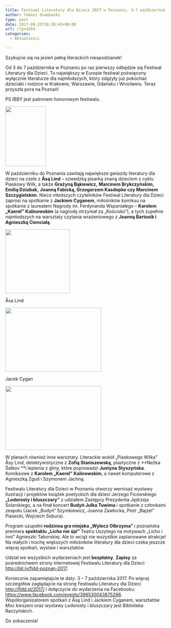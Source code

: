 ```yaml
---
title: Festiwal Literatury dla Dzieci 2017 w Poznaniu. 3-7 październik. PS IBBY patronem honorowym
author: Tomasz Osadowski
type: post
date: 2017-09-25T16:38:43+00:00
url: /?p=4364
categories:
  - Aktualności

---
```

Szykujcie się na jesień pełną literackich niespodzianek!

Od 3 do 7 października w Poznaniu po raz pierwszy odbędzie się Festiwal Literatury dla Dzieci. To największy w Europie festiwal poświęcony wyłącznie literaturze dla najmłodszych, który zdążyły już pokochać dzieciaki i rodzice w Krakowie, Warszawie, Gdańsku i Wrocławiu. Teraz przyszła pora na Poznań!

PS IBBY jest patronem honorowym festiwalu.

<a href="http://fldd.pl/2017/" target="_blank" rel="noopener"><img class="alignnone size-full wp-image-4369" src="http://www.ibby.pl/wp-content/uploads/2017/09/fldd_plakat2017_2_niebieski.jpg" alt="" width="127" height="187" srcset="http://www.ibby.pl/wp-content/uploads/2017/09/fldd_plakat2017_2_niebieski.jpg 127w, http://www.ibby.pl/wp-content/uploads/2017/09/fldd_plakat2017_2_niebieski-68x100.jpg 68w" sizes="(max-width: 127px) 100vw, 127px" /></a>

W październiku do Poznania zawitają największe gwiazdy literatury dla dzieci na czele z **Åsą Lind** – szwedzką pisarką znaną dzieciom z cyklu Piaskowy Wilk, a także **Grażyną Bąkiewicz,** **Marcinem Brykczyńskim,** **Emilią Dziubak,** **Joanną Fabicką, Grzegorzem Kasdepke czy Marcinem Szczygielskim**. Nieco młodszych czytelników Festiwal Literatury dla Dzieci zaprosi na spotkanie z **Jackiem Cyganem**, miłośników komiksu na spotkanie z laureatem Nagrody im. Ferdynanda Wspaniałego – **Karolem „Kaerel”** **Kalinowskim** (a nagrodę otrzymał za „Kościsko”), a tych zupełnie najmłodszych na warsztaty czytania wrażeniowego z **Joanną Bartosik i Agnieszką Cienciałą**.

<div id="attachment_4367" style="width: 212px" class="wp-caption alignnone">
  <img class="wp-image-4367 size-medium" src="http://www.ibby.pl/wp-content/uploads/2017/09/Asa-Lind_foto_www-202x200.jpg" alt="" width="202" height="200" srcset="http://www.ibby.pl/wp-content/uploads/2017/09/Asa-Lind_foto_www-202x200.jpg 202w, http://www.ibby.pl/wp-content/uploads/2017/09/Asa-Lind_foto_www-101x100.jpg 101w, http://www.ibby.pl/wp-content/uploads/2017/09/Asa-Lind_foto_www.jpg 340w" sizes="(max-width: 202px) 100vw, 202px" />
  
  <p class="wp-caption-text">
    Åsa Lind
  </p>
</div>

<div id="attachment_4370" style="width: 310px" class="wp-caption alignnone">
  <img class="wp-image-4370 size-medium" src="http://www.ibby.pl/wp-content/uploads/2017/09/jacek_cygan_fot.dawid_.prząda-300x200.jpg" alt="" width="300" height="200" srcset="http://www.ibby.pl/wp-content/uploads/2017/09/jacek_cygan_fot.dawid_.prząda-300x200.jpg 300w, http://www.ibby.pl/wp-content/uploads/2017/09/jacek_cygan_fot.dawid_.prząda-150x100.jpg 150w, http://www.ibby.pl/wp-content/uploads/2017/09/jacek_cygan_fot.dawid_.prząda.jpg 360w" sizes="(max-width: 300px) 100vw, 300px" />
  
  <p class="wp-caption-text">
    Jacek Cygan
  </p>
</div>

<img class="alignnone size-medium wp-image-4368" src="http://www.ibby.pl/wp-content/uploads/2017/09/budyń_julka_tuwima_fot.dawid_.prząda-300x200.jpg" alt="" width="300" height="200" srcset="http://www.ibby.pl/wp-content/uploads/2017/09/budyń_julka_tuwima_fot.dawid_.prząda-300x200.jpg 300w, http://www.ibby.pl/wp-content/uploads/2017/09/budyń_julka_tuwima_fot.dawid_.prząda-150x100.jpg 150w, http://www.ibby.pl/wp-content/uploads/2017/09/budyń_julka_tuwima_fot.dawid_.prząda.jpg 360w" sizes="(max-width: 300px) 100vw, 300px" />

W planach również inne warsztaty. Literackie wokół „Piaskowego Wilka” Åsy Lind, detektywistyczne z **Zofią Staniszewską**, plastyczne z **Nežka Šatkov **i lepienia z gliny, które poprowadzi **Justyna Styszyńska**. Komiksowe z **Karolem „Kaerel”** **Kalinowskim**, a nawet komputerowe z Agnieszką Zgud i Szymonem Jachną.

Festiwalu Literatury dla Dzieci w Poznaniu otworzy wernisaż wystawy ilustracji i projektów książek poetyckich dla dzieci Jerzego Ficowskiego **&#8222;Lodorosty i bluszczary&#8221;** z udziałem Zastępcy Prezydenta Jędrzeja Solarskiego, a na finał koncert **Budyń Julka Tuwima** i spotkanie z członkami zespołu (Jacek „Budyń” Szymkiewicz, Joanna Zawłocka, Piotr „Bajzel” Piasecki, Wojciech Sobura).

Program uzupełni **rodzinna gra miejska „Wylecz Olbrzyma”** i poznańska premiera **spektaklu „Licho nie śpi”** Teatru Uszytego na motywach „Licho i inni” Agnieszki Taborskiej. Ale to wciąż nie wszystkie zaplanowane atrakcje! Na małych i trochę większych miłośników literatury dla dzieci czeka jeszcze więcej spotkań, wystaw i warsztatów.

Udział we wszystkich wydarzeniach jest **bezpłatny**. **Zapisy** za pośrednictwem strony internetowej Festiwalu Literatury dla Dzieci: <a href="http://bit.ly/fldd-poznan-2017" target="_blank" rel="noopener">http://bit.ly/fldd-poznan-2017</a>.

Koniecznie zapamiętajcie te daty: 3 – 7 października 2017. Po więcej szczegółów zaglądajcie na stronę Festiwalu Literatury dla Dzieci <http://fldd.pl/2017/> i dołączycie do wydarzenia na Facebooku: <a href="https://www.facebook.com/events/398530043875288" target="_blank" rel="noopener">https://www.facebook.com/events/398530043875288</a>. Współorganizatorem spotkań z Åsą Lind i Jackiem Cyganem, warsztatów _Moc kieszeni_ oraz wystawy Lodorosty i bluszczary jest Biblioteka Raczyńskich.

Do zobaczenia!